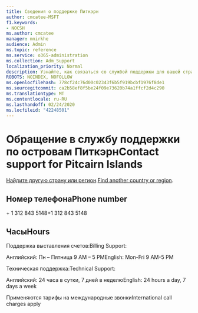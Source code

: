 ```yaml
---
title: Сведения о поддержке Питкэрн
author: cmcatee-MSFT
f1.keywords:
- NOCSH
ms.author: cmcatee
manager: mnirkhe
audience: Admin
ms.topic: reference
ms.service: o365-administration
ms.collection: Adm_Support
localization_priority: Normal
description: Узнайте, как связаться со службой поддержки для вашей страны или региона.
ROBOTS: NOINDEX, NOFOLLOW
ms.openlocfilehash: 778cf24c76d00c02343f6b5f919bcbf1976f8de1
ms.sourcegitcommit: ca2b58ef8f5be24f09e73620b74a1ffcf2d4c290
ms.translationtype: MT
ms.contentlocale: ru-RU
ms.lasthandoff: 02/24/2020
ms.locfileid: "42248501"
---
```

# <a name="contact-support-for-pitcairn-islands"></a><span data-ttu-id="7cd48-103">Обращение в службу поддержки по островам Питкэрн</span><span class="sxs-lookup"><span data-stu-id="7cd48-103">Contact support for Pitcairn Islands</span></span>

<span data-ttu-id="7cd48-104">[Найдите другую страну или регион](../contact-support-for-business-products.md).</span><span class="sxs-lookup"><span data-stu-id="7cd48-104">[Find another country or region](../contact-support-for-business-products.md).</span></span>

## <a name="phone-number"></a><span data-ttu-id="7cd48-105">Номер телефона</span><span class="sxs-lookup"><span data-stu-id="7cd48-105">Phone number</span></span>
<span data-ttu-id="7cd48-106">+ 1 312 843 5148</span><span class="sxs-lookup"><span data-stu-id="7cd48-106">+1 312 843 5148</span></span>

## <a name="hours"></a><span data-ttu-id="7cd48-107">Часы</span><span class="sxs-lookup"><span data-stu-id="7cd48-107">Hours</span></span>
<span data-ttu-id="7cd48-108">Поддержка выставления счетов:</span><span class="sxs-lookup"><span data-stu-id="7cd48-108">Billing Support:</span></span>

<span data-ttu-id="7cd48-109">Английский: Пн – Пятница 9 AM – 5 PM</span><span class="sxs-lookup"><span data-stu-id="7cd48-109">English: Mon-Fri 9 AM-5 PM</span></span>

<span data-ttu-id="7cd48-110">Техническая поддержка:</span><span class="sxs-lookup"><span data-stu-id="7cd48-110">Technical Support:</span></span>

<span data-ttu-id="7cd48-111">Английский: 24 часа в сутки, 7 дней в неделю</span><span class="sxs-lookup"><span data-stu-id="7cd48-111">English: 24 hours a day, 7 days a week</span></span>

<span data-ttu-id="7cd48-112">Применяются тарифы на международные звонки</span><span class="sxs-lookup"><span data-stu-id="7cd48-112">International call charges apply</span></span>